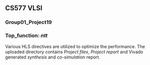 ## CS577 VLSI
### Group01_Project19
### Top_function: _ntt_
Various HLS directives are utilized to optimize the performance.
The uploaded directory contains _Project_ _files_, _Project_ _report_ and Vivado generated _synthesis_ and _co-simulation_ report.
